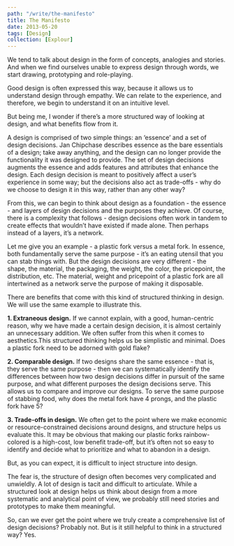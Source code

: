 ```yaml
---
path: "/write/the-manifesto"
title: The Manifesto
date: 2013-05-20
tags: [Design]
collection: [Explour]
---
```


We tend to talk about design in the form of concepts, analogies and stories. And when we find ourselves unable to express design through words, we start drawing, prototyping and role-playing.

Good design is often expressed this way, because it allows us to understand design through empathy. We can relate to the experience, and therefore, we begin to understand it on an intuitive level.

But being me, I wonder if there’s a more structured way of looking at design, and what benefits flow from it.

A design is comprised of two simple things: an ‘essence’ and a set of design decisions. Jan Chipchase describes essence as the bare essentials of a design; take away anything, and the design can no longer provide the functionality it was designed to provide. The set of design decisions augments the essence and adds features and attributes that enhance the design. Each design decision is meant to positively affect a user’s experience in some way; but the decisions also act as trade-offs - why do we choose to design it in this way, rather than any other way?

From this, we can begin to think about design as a foundation - the essence - and layers of design decisions and the purposes they achieve. Of course, there is a complexity that follows - design decisions often work in tandem to create effects that wouldn’t have existed if made alone. Then perhaps instead of a layers, it’s a network.

Let me give you an example - a plastic fork versus a metal fork. In essence, both fundamentally serve the same purpose - it’s an eating utensil that you can stab things with. But the design decisions are very different - the shape, the material, the packaging, the weight, the color, the pricepoint, the distribution, etc. The material, weight and pricepoint of a plastic fork are all intertwined as a network serve the purpose of making it disposable.

There are benefits that come with this kind of structured thinking in design. We will use the same example to illustrate this.

**1. Extraneous design.** If we cannot explain, with a good, human-centric reason, why we have made a certain design decision, it is almost certainly an unnecessary addition. We often suffer from this when it comes to aesthetics.This structured thinking helps us be simplistic and minimal. Does a plastic fork need to be adorned with gold flake?

**2. Comparable design.** If two designs share the same essence - that is, they serve the same purpose - then we can systematically identify the differences between how two design decisions differ in pursuit of the same purpose, and what different purposes the design decisions serve. This allows us to compare and improve our designs. To serve the same purpose of stabbing food, why does the metal fork have 4 prongs, and the plastic fork have 5?

**3. Trade-offs in design.** We often get to the point where we make economic or resource-constrained decisions around designs, and structure helps us evaluate this. It may be obvious that making our plastic forks rainbow-colored is a high-cost, low benefit trade-off, but it’s often not so easy to identify and decide what to prioritize and what to abandon in a design.

But, as you can expect, it is difficult to inject structure into design.

The fear is, the structure of design often becomes very complicated and unwieldly. A lot of design is tacit and difficult to articulate. While a structured look at design helps us think about design from a more systematic and analytical point of view, we probably still need stories and prototypes to make them meaningful.

So, can we ever get the point where we truly create a comprehensive list of design decisions? Probably not. But is it still helpful to think in a structured way? Yes.